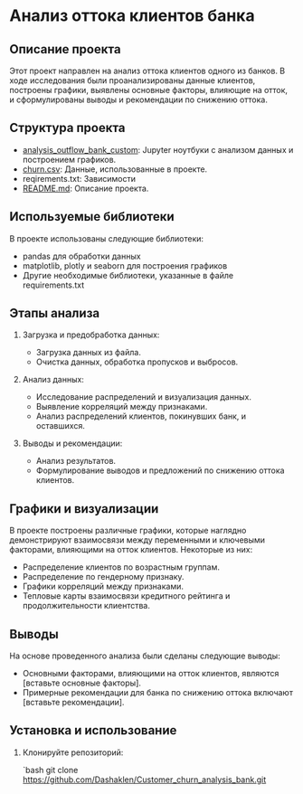 # Анализ оттока клиентов банка
## Описание проекта
Этот проект направлен на анализ оттока клиентов одного из банков. В ходе исследования были проанализированы данные клиентов, построены графики, выявлены основные факторы, влияющие на отток, и сформулированы выводы и рекомендации по снижению оттока.

## Структура проекта

- [analysis_outflow_bank_custom](https://github.com/Dashaklen/Customer_churn_analysis_bank/blob/main/analysis_outflow_bank%20_custom.ipynb): Jupyter ноутбуки с анализом данных и построением графиков.
- [churn.csv](https://github.com/Dashaklen/Customer_churn_analysis_bank/blob/main/churn.csv): Данные, использованные в проекте.
- reqirements.txt: Зависимости
- [README.md](https://github.com/Dashaklen/Customer_churn_analysis_bank/blob/main/README.md): Описание проекта.

## Используемые библиотеки

В проекте использованы следующие библиотеки:

- pandas для обработки данных
- matplotlib, plotly и seaborn для построения графиков
- Другие необходимые библиотеки, указанные в файле requirements.txt

## Этапы анализа

1. Загрузка и предобработка данных:
   - Загрузка данных из файла.
   - Очистка данных, обработка пропусков и выбросов.

2. Анализ данных:
   - Исследование распределений и визуализация данных.
   - Выявление корреляций между признаками.
   - Анализ распределений клиентов, покинувших банк, и оставшихся.

4. Выводы и рекомендации:
   - Анализ результатов.
   - Формулирование выводов и предложений по снижению оттока клиентов.

## Графики и визуализации

В проекте построены различные графики, которые наглядно демонстрируют взаимосвязи между переменными и ключевыми факторами, влияющими на отток клиентов. Некоторые из них:

- Распределение клиентов по возрастным группам.
- Распределение по гендерному признаку.
- Графики корреляций между признаками.
- Тепловые карты взаимосвязи кредитного рейтинга и продолжительности клиентства.

## Выводы

На основе проведенного анализа были сделаны следующие выводы:

- Основными факторами, влияющими на отток клиентов, являются [вставьте основные факторы].
- Примерные рекомендации для банка по снижению оттока включают [вставьте рекомендации].

## Установка и использование

1. Клонируйте репозиторий:

   `bash
   git clone https://github.com/Dashaklen/Customer_churn_analysis_bank.git
